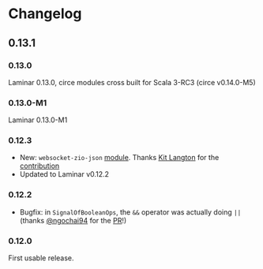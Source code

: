 # Changelog

## 0.13.1


### 0.13.0

Laminar 0.13.0, circe modules cross built for Scala 3-RC3 (circe v0.14.0-M5)

### 0.13.0-M1

Laminar 0.13.0-M1

### 0.12.3

* New: `websocket-zio-json` [module](https://laminext.dev/websocket/zio-json). Thanks [Kit Langton](https://github.com/kitlangton) for the [contribution](https://github.com/tulz-app/laminext/pull/17)
* Updated to Laminar v0.12.2

### 0.12.2

* Bugfix: in `SignalOfBooleanOps`, the `&&` operator was actually doing `||` (thanks [@ngochai94](https://github.com/ngochai94) for the [PR](https://github.com/tulz-app/laminext/pull/14)!)

### 0.12.0

First usable release.
